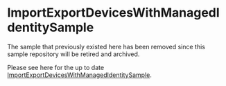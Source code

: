 # ImportExportDevicesWithManagedIdentitySample
The sample that previously existed here has been removed since this sample repository will be retired and archived.

Please see here for the up to date [ImportExportDevicesWithManagedIdentitySample](https://github.com/Azure/azure-iot-sdk-csharp/blob/main/readme.md#samples).